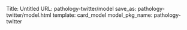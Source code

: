 Title: Untitled
URL: pathology-twitter/model
save_as: pathology-twitter/model.html
template: card_model
model_pkg_name: pathology-twitter

